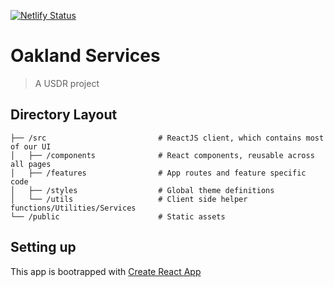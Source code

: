 [![Netlify Status](https://api.netlify.com/api/v1/badges/914f5bff-f4c3-43ef-88ab-7b79b75110e2/deploy-status)](https://app.netlify.com/sites/oakland-services/deploys)

# Oakland Services

> A USDR project

## Directory Layout

```
├── /src                         # ReactJS client, which contains most of our UI
│   ├── /components              # React components, reusable across all pages
│   ├── /features                # App routes and feature specific code
│   ├── /styles                  # Global theme definitions
│   └── /utils                   # Client side helper functions/Utilities/Services
└── /public                      # Static assets
```

## Setting up

This app is bootrapped with [Create React App](https://reactjs.org/docs/create-a-new-react-app.html)
